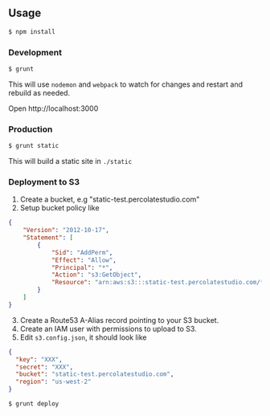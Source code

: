 ## Usage

```bash
$ npm install
```

### Development

```bash
$ grunt
```

This will use `nodemon` and `webpack` to watch for changes and restart and rebuild as needed.

Open http://localhost:3000

### Production

```bash
$ grunt static
```

This will build a static site in `./static`


### Deployment to S3

1. Create a bucket, e.g "static-test.percolatestudio.com"
2. Setup bucket policy like

``` json
{
	"Version": "2012-10-17",
	"Statement": [
		{
			"Sid": "AddPerm",
			"Effect": "Allow",
			"Principal": "*",
			"Action": "s3:GetObject",
			"Resource": "arn:aws:s3:::static-test.percolatestudio.com/*"
		}
	]
}
```

3. Create a Route53 A-Alias record pointing to your S3 bucket.
4. Create an IAM user with permissions to upload to S3.
5. Edit `s3.config.json`, it should look like

``` json
{
  "key": "XXX",
  "secret": "XXX",
  "bucket": "static-test.percolatestudio.com",
  "region": "us-west-2"
}
```

```bash
$ grunt deploy
```

